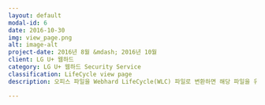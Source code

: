 ```yaml
---
layout: default
modal-id: 6
date: 2016-10-30
img: view_page.png
alt: image-alt
project-date: 2016년 8월 &mdash; 2016년 10월
client: LG U+ 웹하드
category: LG U+ 웹하드 Security Service
classification: LifeCycle view page
description: 오피스 파일을 Webhard LifeCycle(WLC) 파일로 변환하면 해당 파일을 유효기간 설정 및 실시간으로 폐기할 수 있습니다. 이 페이지는 WLC 파일을 뷰잉하는 페이지입니다.<br /><br /><a href="http://www.webhard.co.kr/webII/page/service/?p=edrm">LG U+ 웹하드 문서보안 소개 페이지</a>를 방문해 보세요!

---
```

